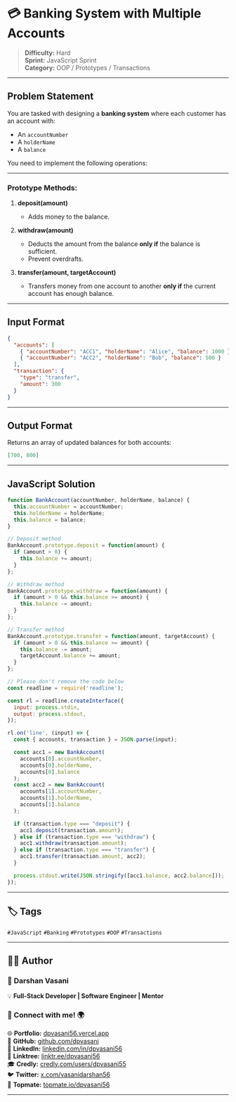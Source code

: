 # 💳 Banking System with Multiple Accounts

> **Difficulty:** Hard  
> **Sprint:** JavaScript Sprint  
> **Category:** OOP / Prototypes / Transactions

---

## Problem Statement

You are tasked with designing a **banking system** where each customer has an account with:

- An `accountNumber`
- A `holderName`
- A `balance`

You need to implement the following operations:

---

### Prototype Methods:

1. **deposit(amount)**  
   - Adds money to the balance.

2. **withdraw(amount)**  
   - Deducts the amount from the balance **only if** the balance is sufficient.  
   - Prevent overdrafts.

3. **transfer(amount, targetAccount)**  
   - Transfers money from one account to another **only if** the current account has enough balance.

---

## Input Format

```json
{
  "accounts": [
    { "accountNumber": "ACC1", "holderName": "Alice", "balance": 1000 },
    { "accountNumber": "ACC2", "holderName": "Bob", "balance": 500 }
  ],
  "transaction": {
    "type": "transfer",
    "amount": 300
  }
}
```

---

## Output Format

Returns an array of updated balances for both accounts:
```json
[700, 800]
```

---

## JavaScript Solution

```js
function BankAccount(accountNumber, holderName, balance) {
  this.accountNumber = accountNumber;
  this.holderName = holderName;
  this.balance = balance;
}

// Deposit method
BankAccount.prototype.deposit = function(amount) {
  if (amount > 0) {
    this.balance += amount;
  }
};

// Withdraw method
BankAccount.prototype.withdraw = function(amount) {
  if (amount > 0 && this.balance >= amount) {
    this.balance -= amount;
  }
};

// Transfer method
BankAccount.prototype.transfer = function(amount, targetAccount) {
  if (amount > 0 && this.balance >= amount) {
    this.balance -= amount;
    targetAccount.balance += amount;
  }
};

// Please don't remove the code below
const readline = require('readline');

const rl = readline.createInterface({
  input: process.stdin,
  output: process.stdout,
});

rl.on('line', (input) => {
  const { accounts, transaction } = JSON.parse(input);

  const acc1 = new BankAccount(
    accounts[0].accountNumber,
    accounts[0].holderName,
    accounts[0].balance
  );
  const acc2 = new BankAccount(
    accounts[1].accountNumber,
    accounts[1].holderName,
    accounts[1].balance
  );

  if (transaction.type === "deposit") {
    acc1.deposit(transaction.amount);
  } else if (transaction.type === "withdraw") {
    acc1.withdraw(transaction.amount);
  } else if (transaction.type === "transfer") {
    acc1.transfer(transaction.amount, acc2);
  }

  process.stdout.write(JSON.stringify([acc1.balance, acc2.balance]));
});
```

---

## 🏷️ Tags

`#JavaScript` `#Banking` `#Prototypes` `#OOP` `#Transactions`

---

## 👨‍💻 Author  

### 🚀 **Darshan Vasani**  
💡 **Full-Stack Developer | Software Engineer | Mentor**    

### 🔗 Connect with me! 🌍  
🌐 **Portfolio:** [dpvasani56.vercel.app](https://dpvasani56.vercel.app/)  
🐙 **GitHub:** [github.com/dpvasani](https://github.com/dpvasani)  
💼 **LinkedIn:** [linkedin.com/in/dpvasani56](https://www.linkedin.com/in/dpvasani56/)  
🌳 **Linktree:** [linktr.ee/dpvasani56](https://linktr.ee/dpvasani56)  
🎓 **Credly:** [credly.com/users/dpvasani55](https://www.credly.com/users/dpvasani55/)  
🐦 **Twitter:** [x.com/vasanidarshan56](https://x.com/vasanidarshan56)  
📢 **Topmate:** [topmate.io/dpvasani56](https://topmate.io/dpvasani56)  

---
